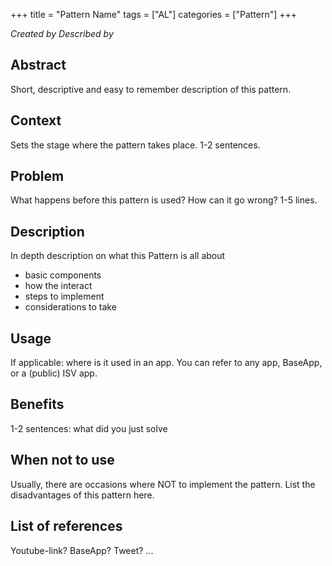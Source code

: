+++
title = "Pattern Name"
tags = ["AL"]
categories = ["Pattern"]
+++

<!-- This is a guideline, some parts are optional (if there's no content, remove the whole paragraph). -->

_Created by <!-- John Smith --><!--, Cronus International.--> Described by <!-- Jane Doe--><!--, Contoso, LLC-->_

## Abstract

Short, descriptive and easy to remember description of this pattern.

## Context

Sets the stage where the pattern takes place. 1-2 sentences.

## Problem

What happens before this pattern is used? How can it go wrong? 1-5 lines.

## Description

In depth description on what this Pattern is all about

- basic components
- how the interact
- steps to implement
- considerations to take

## Usage

If applicable: where is it used in an app.  You can refer to any app, BaseApp, or a (public) ISV app.

## Benefits

1-2 sentences: what did you just solve

## When not to use

Usually, there are occasions where NOT to implement the pattern.  List the disadvantages of this pattern here.

## List of references

Youtube-link? BaseApp? Tweet? ...
